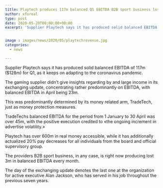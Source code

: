 ```yaml
---
title: Playtech produces 117m balanced Q1 EBITDA B2B sport business losing 3m monthly
author: xforeal 
type: post
date: 2020-05-20T00:00:00+00:00
excerpt: 'Supplier Playtech says it has produced solid balanced EBITDA of 117m ($128m) for Q1, as it keeps on adapting to the coronavirus pandemic '


image : images/news/2020/05/playtechrevenue.jpg
categories:
  - news

---
```

Supplier Playtech says it has produced solid balanced EBITDA of 117m ($128m) for Q1, as it keeps on adapting to the coronavirus pandemic. 

The gaming supplier didn&#8217;t give insights regarding by and large income in its exchanging update, concentrating rather predominantly on EBITDA, with balanced EBITDA in April being 23m. 

This was predominantly determined by its money related arm, TradeTech, just as money protection measures. 

TradeTechs balanced EBITDA for the period from 1 January to 30 April was over 45m, with the positive execution credited to &#171;the ongoing increment in advertise volatility.&#187; 

Playtech has over 600m in real money accessible, while it has additionally actualized 20&percnt; pay decreases for all individuals from the board and official supervisory group. 

The providers B2B sport business, in any case, is right now producing lost 3m in balanced EBITDA every month. 

The day of the exchanging update denotes the last one at the organization for active executive Alan Jackson, who has served in his job throughout the previous seven years.